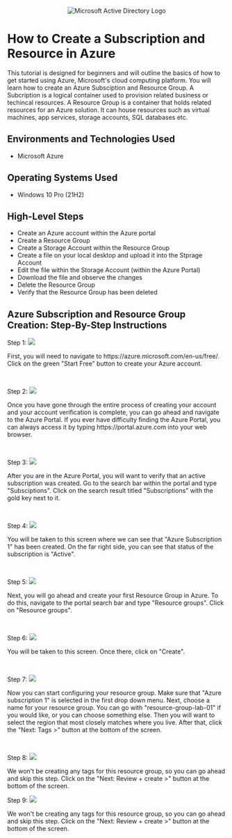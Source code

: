 <p align="center">
<img src="https://www.imagar.com/wp-content/uploads/2018/06/azure.png" alt="Microsoft Active Directory Logo"/>
</p>

<h1>How to Create a Subscription and Resource in Azure </h1>
This tutorial is designed for beginners and will outline the basics of how to get started using Azure, Microsoft's cloud computing platform. You will learn how to create an Azure Subsciption and Resource Group. A Subcription is a logical container used to provision related business or techincal resources. A Resource Group is a container that holds related resources for an Azure solution. It can house resources such as virtual machines, app services, storage accounts, SQL databases etc. <br />

<h2>Environments and Technologies Used</h2>

- Microsoft Azure

<h2>Operating Systems Used </h2>

- Windows 10 Pro (21H2)

<h2>High-Level Steps</h2>

- Create an Azure account within the Azure portal
- Create a Resource Group 
- Create a Storage Account within the Resource Group
- Create a file on your local desktop and upload it into the Stprage Account
- Edit the file within the Storage Account (within the Azure Portal)
- Download the file and observe the changes
- Delete the Resource Group
- Verify that the Resource Group has been deleted

<h2>Azure Subscription and Resource Group Creation: Step-By-Step Instructions</h2>

<p>
  Step 1:
<img src="https://i.imgur.com/FDh8Umj.png"/>
</p>
<p>
First, you will need to navigate to https://azure.microsoft.com/en-us/free/. Click on the green "Start Free" button to create your Azure account.
</p>
<br />

<p>
  Step 2:
<img src="https://i.imgur.com/m21ZVwI.png"/>
</p>
<p>
Once you have gone through the entire process of creating your account and your account verification is complete, you can go ahead and navigate to the Azure Portal. If you ever have difficulty finding the Azure Portal, you can always access it by typing https://portal.azure.com into your web browser.
</p>
<br />

<p>
  Step 3:
<img src="https://i.imgur.com/HiWBPue.png"/>
</p>
<p>
After you are in the Azure Portal, you will want to verify that an active subscription was created. Go to the search bar within the portal and type "Subsciptions". Click on the search result titled "Subscriptions" with the gold key next to it.
</p>
<br />

<p>
  Step 4:
<img src="https://i.imgur.com/np0vgG1.png"/>
</p>
<p>
You will be taken to this screen where we can see that "Azure Subscription 1" has been created. On the far right side, you can see that status of the subscription is "Active".
</p>
<br />

<p>
  Step 5:
<img src="https://i.imgur.com/UWGG5v9.png"/>
</p>
<p>
Next, you will go ahead and create your first Resource Group in Azure. To do this, navigate to the portal search bar and type "Resource groups". Click on "Resource groups".
</p>
<br />

<p>
  Step 6:
<img src="https://i.imgur.com/gPTqYim.png"/>
</p>
<p>
You will be taken to this screen. Once there, click on "Create".
</p>
<br />

<p>
  Step 7:
<img src="https://i.imgur.com/DQAM8ke.png"/>
</p>
<p>
Now you can start configuring your resource group. Make sure that "Azure subscription 1" is selected in the first drop down menu. Next, choose a name for your resource group. You can go with "resource-group-lab-01" if you would like, or you can choose something else. Then you will want to select the region that most closely matches where you live. After that, click the "Next: Tags >" button at the bottom of the screen.
</p>
<br />

<p>
  Step 8:
<img src="https://i.imgur.com/whsN2iV.png"/>
</p>
<p>
We won't be creating any tags for this resource group, so you can go ahead and skip this step. Click on the "Next: Review + create >" button at the bottom of the screen.
</p>

<p>
  Step 9:
<img src="https://i.imgur.com/whsN2iV.png"/>
</p>
<p>
We won't be creating any tags for this resource group, so you can go ahead and skip this step. Click on the "Next: Review + create >" button at the bottom of the screen.
</p>
<br />
